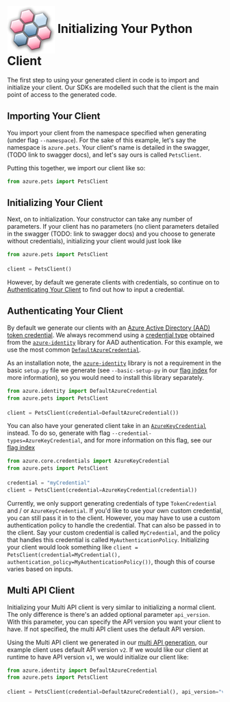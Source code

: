 # <img align="center" src="../images/logo.png">  Initializing Your Python Client

The first step to using your generated client in code is to import and initialize your client. Our SDKs are modelled such
that the client is the main point of access to the generated code.

## Importing Your Client

You import your client from the namespace specified when generating (under flag `--namespace`). For the sake of this example,
let's say the namespace is `azure.pets`. Your client's name is detailed in the swagger, (TODO link to swagger docs), and let's say
ours is called `PetsClient`.

Putting this together, we import our client like so:

```python
from azure.pets import PetsClient
```

## Initializing Your Client

Next, on to initialization. Your constructor can take any number of parameters. If your client has no parameters (no client parameters detailed
in the swagger (TODO: link to swagger docs) and you choose to generate without credentials), initializing your client would just look like

```python
from azure.pets import PetsClient

client = PetsClient()
```

However, by default we generate clients with credentials, so continue on to [Authenticating Your Client](#authenticating-your-client "Authenticating Your Client")
to find out how to input a credential.

## Authenticating Your Client

By default we generate our clients with an [Azure Active Directory (AAD) token credential][aad_authentication]. We always recommend
using a [credential type][identity_credentials] obtained from the [`azure-identity`][identity_pypi] library for AAD authentication. For this example,
we use the most common [`DefaultAzureCredential`][default_azure_credential].

As an installation note, the [`azure-identity`][identity_pypi] library is not a requirement in the basic `setup.py` file we generate
(see `--basic-setup-py` in our [flag index][flag_index] for more information), so you would need to install this library separately.

```python
from azure.identity import DefaultAzureCredential
from azure.pets import PetsClient

client = PetsClient(credential=DefaultAzureCredential())
```

You can also have your generated client take in an [`AzureKeyCredential`][azure_key_credential] instead. To do so, generate with flag `--credential-types=AzureKeyCredential`,
and for more information on this flag, see our [flag index][flag_index]

```python
from azure.core.credentials import AzureKeyCredential
from azure.pets import PetsClient

credential = "myCredential"
client = PetsClient(credential=AzureKeyCredential(credential))
```

Currently, we only support generating credentials of type `TokenCredential` and / or `AzureKeyCredential`. If you'd like to use your own custom credential,
you can still pass it in to the client. However, you may have to use a custom authentication policy to handle the credential. That can also be passed in to the
client. Say your custom credential is called `MyCredential`, and the policy that handles this credential is called `MyAuthenticationPolicy`. Initializing your
client would look something like `client = PetsClient(credential=MyCredential(), authentication_policy=MyAuthenticationPolicy())`, though this of course varies
based on inputs.

## Multi API Client

Initializing your Multi API client is very similar to initializing a normal client. The only difference is there's an added optional
parameter `api_version`. With this parameter, you can specify the API version you want your client to have. If not specified, the multi
API client uses the default API version.

Using the Multi API client we generated in our [multi API generation][multiapi_generation], our example client uses default API version
`v2`. If we would like our client at runtime to have API version `v1`, we would initialize our client like:

```python
from azure.identity import DefaultAzureCredential
from azure.pets import PetsClient

client = PetsClient(credential=DefaultAzureCredential(), api_version="v1")
```


<!-- LINKS -->
[multiapi_generation]: ../generate/multiapi.md
[aad_authentication]: https://docs.microsoft.com/en-us/azure/cognitive-services/authentication?tabs=powershell#authenticate-with-azure-active-directory
[identity_credentials]: https://github.com/Azure/azure-sdk-for-python/tree/master/sdk/identity/azure-identity#credentials
[identity_pypi]: https://pypi.org/project/azure-identity/
[default_azure_credential]: https://docs.microsoft.com/en-us/python/api/azure-identity/azure.identity.defaultazurecredential?view=azure-python
[azure_key_credential]: https://docs.microsoft.com/en-us/python/api/azure-core/azure.core.credentials.azurekeycredential?view=azure-python
[flag_index]: https://github.com/Azure/autorest/tree/master/docs/generate/flags.md
